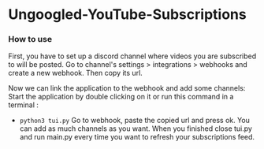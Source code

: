 # Ungoogled-YouTube-Subscriptions
### How to use
First, you have to set up a discord channel where videos you are subscribed to will be posted.
Go to channel's settings > integrations > webhooks and create a new webhook. Then copy its url.

Now we can link the application to the webhook and add some channels:
Start the application by double clicking on it or run this command in a terminal :
- `python3 tui.py` 
Go to webhook, paste the copied url and press ok.
You can add as much channels as you want.
When you finished close tui.py and run main.py every time you want to refresh your subscriptions feed.
